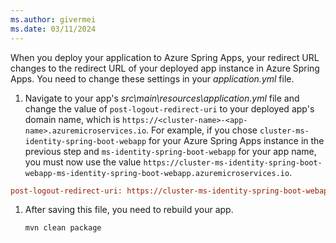 ```yaml
---
ms.author: givermei
ms.date: 03/11/2024
---
```


When you deploy your application to Azure Spring Apps, your redirect URL changes to the redirect URL of your deployed app instance in Azure Spring Apps. You need to change these settings in your *application.yml* file.

1. Navigate to your app's *src\main\resources\application.yml* file and change the value of `post-logout-redirect-uri` to your deployed app's domain name, which is `https://<cluster-name>-<app-name>.azuremicroservices.io`. For example, if you chose `cluster-ms-identity-spring-boot-webapp` for your Azure Spring Apps instance in the previous step and `ms-identity-spring-boot-webapp` for your app name, you must now use the value `https://cluster-ms-identity-spring-boot-webapp-ms-identity-spring-boot-webapp.azuremicroservices.io`.

```ini
post-logout-redirect-uri: https://cluster-ms-identity-spring-boot-webapp-ms-identity-spring-boot-webapp.azuremicroservices.io
```

1. After saving this file, you need to rebuild your app.

   ```bash
   mvn clean package
   ```
